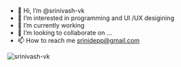 - 👋 Hi, I’m @srinivash-vk
- 👀 I’m interested in programming and UI /UX desigining
- 🌱 I’m currently working
- 💞️ I’m looking to collaborate on ...
- 📫 How to reach me srinidepp@gmail.com
<!---
srinivash-vk/srinivash-vk is a ✨ special ✨ repository because its `README.md` (this file) appears on your GitHub profile.
You can click the Preview link to take a look at your changes.
--->

<img src="https://komarev.com/ghpvc/?username=srinivash-vk&label=Profile%20views&color=8042fc&style=plastic" alt="srinivash-vk" />
